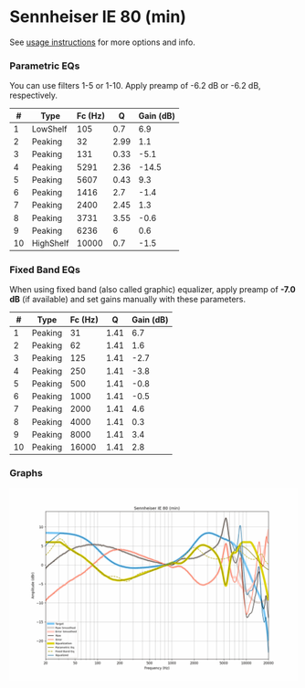 # Sennheiser IE 80 (min)
See [usage instructions](https://github.com/jaakkopasanen/AutoEq#usage) for more options and info.

### Parametric EQs
You can use filters 1-5 or 1-10. Apply preamp of -6.2 dB or -6.2 dB, respectively.

|   # | Type      |   Fc (Hz) |    Q |   Gain (dB) |
|-----|-----------|-----------|------|-------------|
|   1 | LowShelf  |       105 | 0.7  |         6.9 |
|   2 | Peaking   |        32 | 2.99 |         1.1 |
|   3 | Peaking   |       131 | 0.33 |        -5.1 |
|   4 | Peaking   |      5291 | 2.36 |       -14.5 |
|   5 | Peaking   |      5607 | 0.43 |         9.3 |
|   6 | Peaking   |      1416 | 2.7  |        -1.4 |
|   7 | Peaking   |      2400 | 2.45 |         1.3 |
|   8 | Peaking   |      3731 | 3.55 |        -0.6 |
|   9 | Peaking   |      6236 | 6    |         0.6 |
|  10 | HighShelf |     10000 | 0.7  |        -1.5 |

### Fixed Band EQs
When using fixed band (also called graphic) equalizer, apply preamp of **-7.0 dB** (if available) and set gains manually with these parameters.

|   # | Type    |   Fc (Hz) |    Q |   Gain (dB) |
|-----|---------|-----------|------|-------------|
|   1 | Peaking |        31 | 1.41 |         6.7 |
|   2 | Peaking |        62 | 1.41 |         1.6 |
|   3 | Peaking |       125 | 1.41 |        -2.7 |
|   4 | Peaking |       250 | 1.41 |        -3.8 |
|   5 | Peaking |       500 | 1.41 |        -0.8 |
|   6 | Peaking |      1000 | 1.41 |        -0.5 |
|   7 | Peaking |      2000 | 1.41 |         4.6 |
|   8 | Peaking |      4000 | 1.41 |         0.3 |
|   9 | Peaking |      8000 | 1.41 |         3.4 |
|  10 | Peaking |     16000 | 1.41 |         2.8 |

### Graphs
![](./Sennheiser%20IE%2080%20(min).png)
